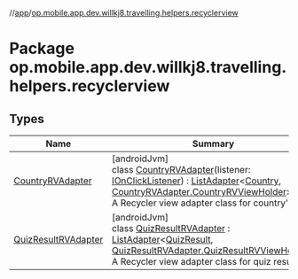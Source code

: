 //[app](../../index.md)/[op.mobile.app.dev.willkj8.travelling.helpers.recyclerview](index.md)

# Package op.mobile.app.dev.willkj8.travelling.helpers.recyclerview

## Types

| Name | Summary |
|---|---|
| [CountryRVAdapter](-country-r-v-adapter/index.md) | [androidJvm]<br>class [CountryRVAdapter](-country-r-v-adapter/index.md)(listener: [IOnClickListener](../op.mobile.app.dev.willkj8.travelling.helpers/-i-on-click-listener/index.md)) : [ListAdapter](https://developer.android.com/reference/kotlin/androidx/recyclerview/widget/ListAdapter.html)&lt;[Country](../op.mobile.app.dev.willkj8.travelling.model/-country/index.md), [CountryRVAdapter.CountryRVViewHolder](-country-r-v-adapter/-country-r-v-view-holder/index.md)&gt; <br>A Recycler view adapter class for country's. |
| [QuizResultRVAdapter](-quiz-result-r-v-adapter/index.md) | [androidJvm]<br>class [QuizResultRVAdapter](-quiz-result-r-v-adapter/index.md) : [ListAdapter](https://developer.android.com/reference/kotlin/androidx/recyclerview/widget/ListAdapter.html)&lt;[QuizResult](../op.mobile.app.dev.willkj8.travelling.model/-quiz-result/index.md), [QuizResultRVAdapter.QuizResultRVViewHolder](-quiz-result-r-v-adapter/-quiz-result-r-v-view-holder/index.md)&gt; <br>A Recycler view adapter class for quiz results. |
